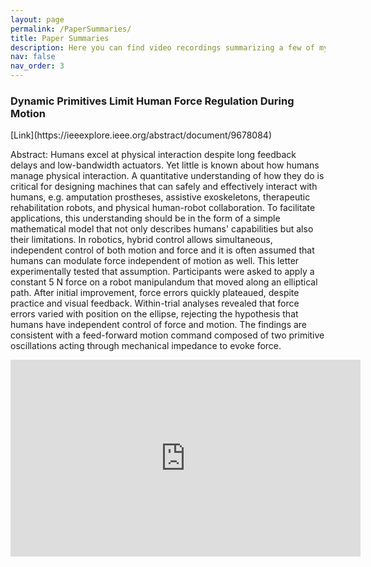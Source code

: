 ```yaml
---
layout: page
permalink: /PaperSummaries/
title: Paper Summaries
description: Here you can find video recordings summarizing a few of my main papers.
nav: false
nav_order: 3
---
```


<h3>Dynamic Primitives Limit Human Force Regulation During Motion </h3>
[Link](https://ieeexplore.ieee.org/abstract/document/9678084)

Abstract: Humans excel at physical interaction despite long feedback delays and low-bandwidth actuators. Yet little is known about how humans manage physical interaction. A quantitative understanding of how they do is critical for designing machines that can safely and effectively interact with humans, e.g. amputation prostheses, assistive exoskeletons, therapeutic rehabilitation robots, and physical human-robot collaboration. To facilitate applications, this understanding should be in the form of a simple mathematical model that not only describes humans' capabilities but also their limitations. In robotics, hybrid control allows simultaneous, independent control of both motion and force and it is often assumed that humans can modulate force independent of motion as well. This letter experimentally tested that assumption. Participants were asked to apply a constant 5 N force on a robot manipulandum that moved along an elliptical path. After initial improvement, force errors quickly plateaued, despite practice and visual feedback. Within-trial analyses revealed that force errors varied with position on the ellipse, rejecting the hypothesis that humans have independent control of force and motion. The findings are consistent with a feed-forward motion command composed of two primitive oscillations acting through mechanical impedance to evoke force.

<iframe width="560" height="315" src="https://www.youtube.com/embed/RRfWe9KVSDY" title="YouTube video player" frameborder="0" allow="accelerometer; autoplay; clipboard-write; encrypted-media; gyroscope; picture-in-picture; web-share" allowfullscreen></iframe><br>